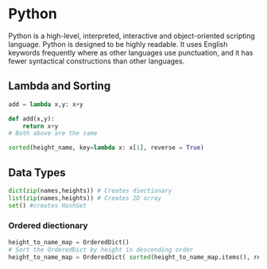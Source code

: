# Python

Python is a high-level, interpreted, interactive and object-oriented scripting language. Python is designed to be highly readable. It uses English keywords frequently where as other languages use punctuation, and it has fewer syntactical constructions than other languages.

## Lambda and Sorting 


```python
add = lambda x,y: x+y

def add(x,y):
    return x+y
# Both above are the same

sorted(height_name, key=lambda x: x[1], reverse = True)

```

## Data Types

```python
dict(zip(names,heights)) # Creates diectionary
list(zip(names,heights)) # Creates 2D array
set() #creates HashSet

```
### Ordered diectionary

```python
height_to_name_map = OrderedDict()
# Sort the OrderedDict by height in descending order
height_to_name_map = OrderedDict( sorted(height_to_name_map.items(), reverse=True))
```
